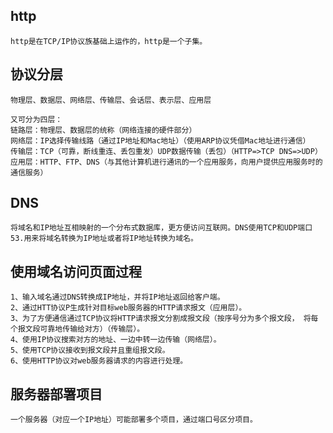 ## http
    http是在TCP/IP协议族基础上运作的，http是一个子集。 

## 协议分层
    物理层、数据层、网络层、传输层、会话层、表示层、应用层

    又可分为四层：
    链路层：物理层、数据层的统称（网络连接的硬件部分）
    网络层：IP选择传输线路（通过IP地址和Mac地址）（使用ARP协议凭借Mac地址进行通信）
    传输层：TCP（可靠，断线重连、丢包重发）UDP数据传输（丢包）（HTTP=>TCP DNS=>UDP）
    应用层：HTTP、FTP、DNS（与其他计算机进行通讯的一个应用服务，向用户提供应用服务时的通信服务）

## DNS
    将域名和IP地址互相映射的一个分布式数据库，更方便访问互联网。DNS使用TCP和UDP端口53.用来将域名转换为IP地址或者将IP地址转换为域名。

## 使用域名访问页面过程
    1、输入域名通过DNS转换成IP地址，并将IP地址返回给客户端。
    2、通过HTT协议P生成针对目标web服务器的HTTP请求报文（应用层）。
    3、为了方便通信通过TCP协议将HTTP请求报文分割成报文段（按序号分为多个报文段， 将每个报文段可靠地传输给对方）（传输层）。
    4、使用IP协议搜索对方的地址、一边中转一边传输（网络层）。
    5、使用TCP协议接收到报文段并且重组报文段。
    6、使用HTTP协议对web服务器请求的内容进行处理。

## 服务器部署项目
    一个服务器（对应一个IP地址）可能部署多个项目，通过端口号区分项目。
